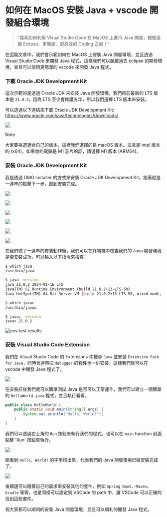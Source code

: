 # 如何在 MacOS 安裝 Java + vscode 開發組合環境

> "探索如何利用 Visual Studio Code 在 MacOS 上進行 Java 開發，體驗遠離 Eclipse，更簡潔、更高效的 Coding 之旅！"

在這篇文章中，我們會示範如何在 MacOS 上安裝 Java 開發環境，並且透過 Visual Studio Code 來開發 Java 程式，這樣我們可以脫離過去 eclipse 的開發環境，並且可以使用更簡潔的 vscode 來開發 Java 程式。

### 下載 Oracle JDK Development Kit

這次示範的是透過 Oracle JDK 來安裝 Java 開發環境，我們目前最新的 LTS 版本是 `21.0.2`，因為 LTS 至少會維護五年，所以我們選擇 LTS 版本來安裝。

可以透過以下連結來下載 Oracle JDK Development Kit: https://www.oracle.com/java/technologies/downloads/

![](./imgs/01_oracle.png)

> [!NOTE]
> 大家要挑選適合自己的版本，這裡我們選擇的是 macOS 版本。並且是 intel 版本的 (x64)，如果你的電腦是 M1 芯片的話，請選擇 M1 版本 (ARM64)。

### 安裝 Oracle JDK Development Kit

我是透過 DMG Installer 的方式來安裝 Oracle JDK Development Kit，接著就是一連串的點擊下一步，直到安裝完成。

![](./imgs/02_open_jdk_dmg.png)

![](./imgs/03_install.png)

![](./imgs/04_install.png)

![](./imgs/05_install.png)

![](./imgs/07_install.png)

![](./imgs/08_install.png)


在我們做了一連串的安裝動作後，我們可以在終端機中檢查我們的 Java 開發環境是否安裝成功，可以輸入以下指令來檢查：
```bash
$ which java
/usr/bin/java

$ java -version
java 21.0.2 2024-01-16 LTS
Java(TM) SE Runtime Environment (build 21.0.2+13-LTS-58)
Java HotSpot(TM) 64-Bit Server VM (build 21.0.2+13-LTS-58, mixed mode, sharing)

$ which javac
/usr/bin/javac

$ javac -version
javac 21.0.2
```

![env test results](./imgs/09_env_test.png)


### 安裝 Visual Studio Code Extension

我們在 Visual Studio Code 的 Extensions 中搜尋 `Java` 並安裝 `Extension Pack for Java`，同時會連帶把 `debugger` 的套件也一併安裝，這樣我們就可以在 vscode 中開發 Java 程式了。

![](./imgs/10_install_vscode_package.png)

在安裝好後我們就可以簡單測試 Java 是否可以正常運作，我們可以建立一個簡單的 `HelloWorld.java` 程式，並且執行看看。

```java
public class HelloWorld {
    public static void main(String[] args) {
        System.out.println("Hello, World!");
    }
}
```

我們可以透過右上角的 `Run` 按鈕來執行我們的程式，也可以在 `main` function 前面點擊 'Run' 按鈕來執行。

![](./imgs/11_hello_world.png)


能看到 `Hello, World!` 的字串印出來，代表我們的 Java 開發環境已經安裝完成了。

![](./imgs/12_demo.png)

後續還可以隨著自己的需求來安裝其他的套件，例如 `Spring Boot`、`Maven`、`Gradle` 等等，也是同樣可以設定到 VSCode 的 path 中，讓 VSCode 可以正確的找到這些套件。

祝大家都可以順利的安裝 Java 開發環境，並且可以順利的開發 Java 程式。


